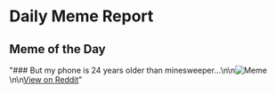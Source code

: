 # Daily Meme Report

## Meme of the Day
"### But my phone is 24 years older than minesweeper...\n\n![Meme](https://i.redd.it/aegmfzlc67of1.png)\n\n[View on Reddit](https://redd.it/1nctwn2)"
